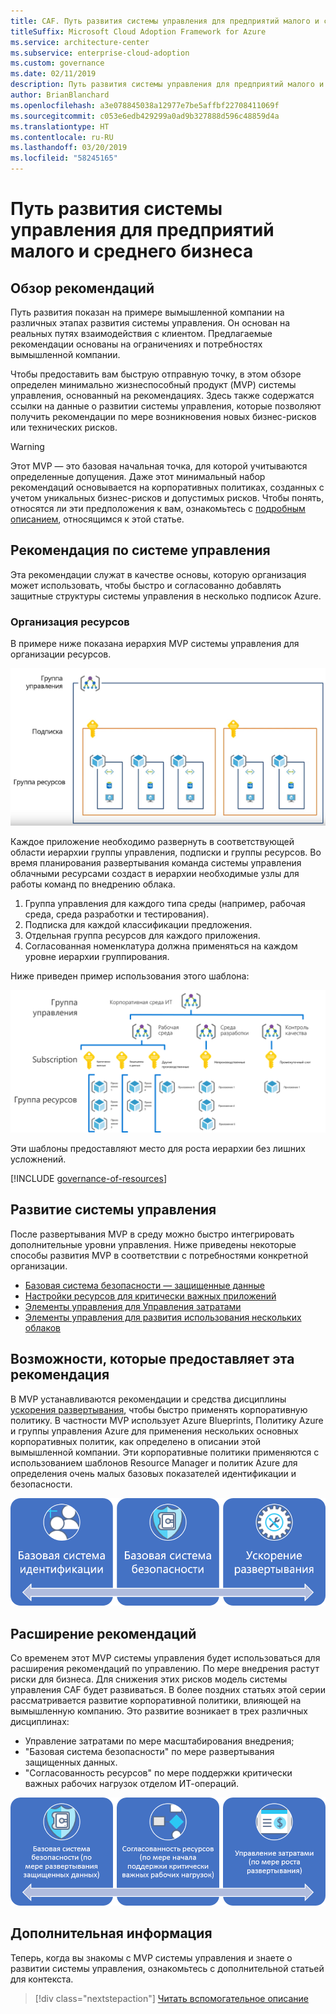 ```yaml
---
title: CAF. Путь развития системы управления для предприятий малого и среднего бизнеса
titleSuffix: Microsoft Cloud Adoption Framework for Azure
ms.service: architecture-center
ms.subservice: enterprise-cloud-adoption
ms.custom: governance
ms.date: 02/11/2019
description: Путь развития системы управления для предприятий малого и среднего бизнеса
author: BrianBlanchard
ms.openlocfilehash: a3e078845038a12977e7be5affbf22708411069f
ms.sourcegitcommit: c053e6edb429299a0ad9b327888d596c48859d4a
ms.translationtype: HT
ms.contentlocale: ru-RU
ms.lasthandoff: 03/20/2019
ms.locfileid: "58245165"
---
```

# <a name="small-to-medium-enterprise-governance-journey"></a>Путь развития системы управления для предприятий малого и среднего бизнеса

## <a name="best-practice-overview"></a>Обзор рекомендаций

Путь развития показан на примере вымышленной компании на различных этапах развития системы управления. Он основан на реальных путях взаимодействия с клиентом. Предлагаемые рекомендации основаны на ограничениях и потребностях вымышленной компании.

Чтобы предоставить вам быструю отправную точку, в этом обзоре определен минимально жизнеспособный продукт (MVP) системы управления, основанный на рекомендациях. Здесь также содержатся ссылки на данные о развитии системы управления, которые позволяют получить рекомендации по мере возникновения новых бизнес-рисков или технических рисков.

> [!WARNING]
> Этот MVP — это базовая начальная точка, для которой учитываются определенные допущения. Даже этот минимальный набор рекомендаций основывается на корпоративных политиках, созданных с учетом уникальных бизнес-рисков и допустимых рисков. Чтобы понять, относятся ли эти предположения к вам, ознакомьтесь с [подробным описанием](./narrative.md), относящимся к этой статье.

## <a name="governance-best-practice"></a>Рекомендация по системе управления

Эта рекомендации служат в качестве основы, которую организация может использовать, чтобы быстро и согласованно добавлять защитные структуры системы управления в несколько подписок Azure.

### <a name="resource-organization"></a>Организация ресурсов

В примере ниже показана иерархия MVP системы управления для организации ресурсов.

![Схема организации ресурсов](../../../_images/governance/resource-organization.png)

Каждое приложение необходимо развернуть в соответствующей области иерархии группы управления, подписки и группы ресурсов. Во время планирования развертывания команда системы управления облачными ресурсами создаст в иерархии необходимые узлы для работы команд по внедрению облака.  

1. Группа управления для каждого типа среды (например, рабочая среда, среда разработки и тестирования).
2. Подписка для каждой классификации предложения.
3. Отдельная группа ресурсов для каждого приложения.
4. Согласованная номенклатура должна применяться на каждом уровне иерархии группирования.

Ниже приведен пример использования этого шаблона:

![Пример организации ресурсов в компании среднего размера](../../../_images/governance/mid-market-resource-organization.png)

Эти шаблоны предоставляют место для роста иерархии без лишних усложнений.

[!INCLUDE [governance-of-resources](../../../../../includes/cloud-adoption/governance/governance-of-resources.md)]

## <a name="governance-evolutions"></a>Развитие системы управления

После развертывания MVP в среду можно быстро интегрировать дополнительные уровни управления. Ниже приведены некоторые способы развития MVP в соответствии с потребностями конкретной организации.

- [Базовая система безопасности — защищенные данные](./security-baseline-evolution.md)
- [Настройки ресурсов для критически важных приложений](./resource-consistency-evolution.md)
- [Элементы управления для Управления затратами](./cost-management-evolution.md)
- [Элементы управления для развития использования нескольких облаков](./multi-cloud-evolution.md)

<!-- markdownlint-disable MD026 -->

## <a name="what-does-this-best-practice-do"></a>Возможности, которые предоставляет эта рекомендация

В MVP устанавливаются рекомендации и средства дисциплины [ускорения развертывания](../../deployment-acceleration/overview.md), чтобы быстро применять корпоративную политику. В частности MVP использует Azure Blueprints, Политику Azure и группы управления Azure для применения нескольких основных корпоративных политик, как определено в описании этой вымышленной компании. Эти корпоративные политики применяются с использованием шаблонов Resource Manager и политик Azure для определения очень малых базовых показателей идентификации и безопасности.

![Пример MVP с нарастающей системой управления](../../../_images/governance/governance-mvp.png)

## <a name="evolving-the-best-practice"></a>Расширение рекомендаций

Со временем этот MVP системы управления будет использоваться для расширения рекомендаций по управлению. По мере внедрения растут риски для бизнеса. Для снижения этих рисков модель системы управления CAF будет развиваться. В более поздних статьях этой серии рассматривается развитие корпоративной политики, влияющей на вымышленную компанию. Это развитие возникает в трех различных дисциплинах:

- Управление затратами по мере масштабирования внедрения;
- "Базовая система безопасности" по мере развертывания защищенных данных.
- "Согласованность ресурсов" по мере поддержки критически важных рабочих нагрузок отделом ИТ-операций.

![Пример минимально жизнеспособного продукта для системы управления инкрементальной модели](../../../_images/governance/governance-evolution.png)

## <a name="next-steps"></a>Дополнительная информация

Теперь, когда вы знакомы с MVP системы управления и знаете о развитии системы управления, ознакомьтесь с дополнительной статьей для контекста.

> [!div class="nextstepaction"]
> [Читать вспомогательное описание](./narrative.md)
